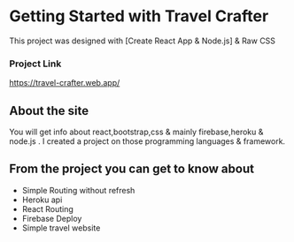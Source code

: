 # Getting Started with Travel Crafter

This project was designed with [Create React App & Node.js] & Raw CSS

### Project Link

https://travel-crafter.web.app/

## About the site

You will get info about react,bootstrap,css & mainly firebase,heroku & node.js . I created a project on those programming languages & framework.

## From the project you can get to know about

- Simple Routing without refresh
- Heroku api
- React Routing
- Firebase Deploy
- Simple travel website

